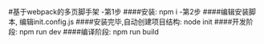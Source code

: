 #基于webpack的多页脚手架
-第1步
####安装: npm i
-第2步
####编辑安装脚本, 编辑init.config.js
####安装完毕,自动创建项目结构: node init
####开发阶段: npm run dev
####编译阶段: npm run build

